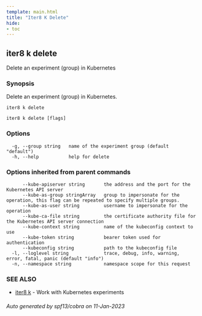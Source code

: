```yaml
---
template: main.html
title: "Iter8 K Delete"
hide:
- toc
---
```

## iter8 k delete

Delete an experiment (group) in Kubernetes

### Synopsis


Delete an experiment (group) in Kubernetes.

	iter8 k delete


```
iter8 k delete [flags]
```

### Options

```
  -g, --group string   name of the experiment group (default "default")
  -h, --help           help for delete
```

### Options inherited from parent commands

```
      --kube-apiserver string       the address and the port for the Kubernetes API server
      --kube-as-group stringArray   group to impersonate for the operation, this flag can be repeated to specify multiple groups.
      --kube-as-user string         username to impersonate for the operation
      --kube-ca-file string         the certificate authority file for the Kubernetes API server connection
      --kube-context string         name of the kubeconfig context to use
      --kube-token string           bearer token used for authentication
      --kubeconfig string           path to the kubeconfig file
  -l, --loglevel string             trace, debug, info, warning, error, fatal, panic (default "info")
  -n, --namespace string            namespace scope for this request
```

### SEE ALSO

* [iter8 k](iter8_k.md)	 - Work with Kubernetes experiments

###### Auto generated by spf13/cobra on 11-Jan-2023
